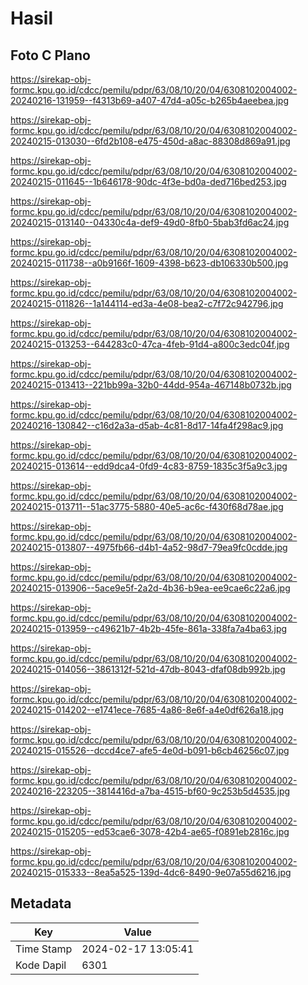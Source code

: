 # Hasil

## Foto C Plano

https://sirekap-obj-formc.kpu.go.id/cdcc/pemilu/pdpr/63/08/10/20/04/6308102004002-20240216-131959--f4313b69-a407-47d4-a05c-b265b4aeebea.jpg

https://sirekap-obj-formc.kpu.go.id/cdcc/pemilu/pdpr/63/08/10/20/04/6308102004002-20240215-013030--6fd2b108-e475-450d-a8ac-88308d869a91.jpg

https://sirekap-obj-formc.kpu.go.id/cdcc/pemilu/pdpr/63/08/10/20/04/6308102004002-20240215-011645--1b646178-90dc-4f3e-bd0a-ded716bed253.jpg

https://sirekap-obj-formc.kpu.go.id/cdcc/pemilu/pdpr/63/08/10/20/04/6308102004002-20240215-013140--04330c4a-def9-49d0-8fb0-5bab3fd6ac24.jpg

https://sirekap-obj-formc.kpu.go.id/cdcc/pemilu/pdpr/63/08/10/20/04/6308102004002-20240215-011738--a0b9166f-1609-4398-b623-db106330b500.jpg

https://sirekap-obj-formc.kpu.go.id/cdcc/pemilu/pdpr/63/08/10/20/04/6308102004002-20240215-011826--1a144114-ed3a-4e08-bea2-c7f72c942796.jpg

https://sirekap-obj-formc.kpu.go.id/cdcc/pemilu/pdpr/63/08/10/20/04/6308102004002-20240215-013253--644283c0-47ca-4feb-91d4-a800c3edc04f.jpg

https://sirekap-obj-formc.kpu.go.id/cdcc/pemilu/pdpr/63/08/10/20/04/6308102004002-20240215-013413--221bb99a-32b0-44dd-954a-467148b0732b.jpg

https://sirekap-obj-formc.kpu.go.id/cdcc/pemilu/pdpr/63/08/10/20/04/6308102004002-20240216-130842--c16d2a3a-d5ab-4c81-8d17-14fa4f298ac9.jpg

https://sirekap-obj-formc.kpu.go.id/cdcc/pemilu/pdpr/63/08/10/20/04/6308102004002-20240215-013614--edd9dca4-0fd9-4c83-8759-1835c3f5a9c3.jpg

https://sirekap-obj-formc.kpu.go.id/cdcc/pemilu/pdpr/63/08/10/20/04/6308102004002-20240215-013711--51ac3775-5880-40e5-ac6c-f430f68d78ae.jpg

https://sirekap-obj-formc.kpu.go.id/cdcc/pemilu/pdpr/63/08/10/20/04/6308102004002-20240215-013807--4975fb66-d4b1-4a52-98d7-79ea9fc0cdde.jpg

https://sirekap-obj-formc.kpu.go.id/cdcc/pemilu/pdpr/63/08/10/20/04/6308102004002-20240215-013906--5ace9e5f-2a2d-4b36-b9ea-ee9cae6c22a6.jpg

https://sirekap-obj-formc.kpu.go.id/cdcc/pemilu/pdpr/63/08/10/20/04/6308102004002-20240215-013959--c49621b7-4b2b-45fe-861a-338fa7a4ba63.jpg

https://sirekap-obj-formc.kpu.go.id/cdcc/pemilu/pdpr/63/08/10/20/04/6308102004002-20240215-014056--3861312f-521d-47db-8043-dfaf08db992b.jpg

https://sirekap-obj-formc.kpu.go.id/cdcc/pemilu/pdpr/63/08/10/20/04/6308102004002-20240215-014202--e1741ece-7685-4a86-8e6f-a4e0df626a18.jpg

https://sirekap-obj-formc.kpu.go.id/cdcc/pemilu/pdpr/63/08/10/20/04/6308102004002-20240215-015526--dccd4ce7-afe5-4e0d-b091-b6cb46256c07.jpg

https://sirekap-obj-formc.kpu.go.id/cdcc/pemilu/pdpr/63/08/10/20/04/6308102004002-20240216-223205--3814416d-a7ba-4515-bf60-9c253b5d4535.jpg

https://sirekap-obj-formc.kpu.go.id/cdcc/pemilu/pdpr/63/08/10/20/04/6308102004002-20240215-015205--ed53cae6-3078-42b4-ae65-f0891eb2816c.jpg

https://sirekap-obj-formc.kpu.go.id/cdcc/pemilu/pdpr/63/08/10/20/04/6308102004002-20240215-015333--8ea5a525-139d-4dc6-8490-9e07a55d6216.jpg


## Metadata

| Key        | Value               |
| ---------- | ------------------- |
| Time Stamp | 2024-02-17 13:05:41 |
| Kode Dapil | 6301                |




